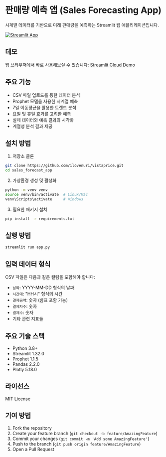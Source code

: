 # 판매량 예측 앱 (Sales Forecasting App)

시계열 데이터를 기반으로 미래 판매량을 예측하는 Streamlit 웹 애플리케이션입니다.

[![Streamlit App](https://static.streamlit.io/badges/streamlit_badge_black_white.svg)](https://vistaprice.streamlit.app)

## 데모

웹 브라우저에서 바로 사용해보실 수 있습니다: [Streamlit Cloud Demo](https://vistaprice.streamlit.app)

## 주요 기능

- CSV 파일 업로드를 통한 데이터 분석
- Prophet 모델을 사용한 시계열 예측
- 7일 이동평균을 활용한 트렌드 분석
- 요일 및 휴일 효과를 고려한 예측
- 실제 데이터와 예측 결과의 시각화
- 계절성 분석 결과 제공

## 설치 방법

1. 저장소 클론
```bash
git clone https://github.com/ilovenuri/vistaprice.git
cd sales_forecast_app
```

2. 가상환경 생성 및 활성화
```bash
python -m venv venv
source venv/bin/activate  # Linux/Mac
venv\Scripts\activate     # Windows
```

3. 필요한 패키지 설치
```bash
pip install -r requirements.txt
```

## 실행 방법

```bash
streamlit run app.py
```

## 입력 데이터 형식

CSV 파일은 다음과 같은 컬럼을 포함해야 합니다:

- `날짜`: YYYY-MM-DD 형식의 날짜
- `시간대`: "HH시" 형식의 시간
- `결제금액`: 숫자 (쉼표 포함 가능)
- `결제자수`: 숫자
- `결제수`: 숫자
- 기타 관련 지표들

## 주요 기술 스택

- Python 3.8+
- Streamlit 1.32.0
- Prophet 1.1.5
- Pandas 2.2.0
- Plotly 5.18.0

## 라이선스

MIT License

## 기여 방법

1. Fork the repository
2. Create your feature branch (`git checkout -b feature/AmazingFeature`)
3. Commit your changes (`git commit -m 'Add some AmazingFeature'`)
4. Push to the branch (`git push origin feature/AmazingFeature`)
5. Open a Pull Request 